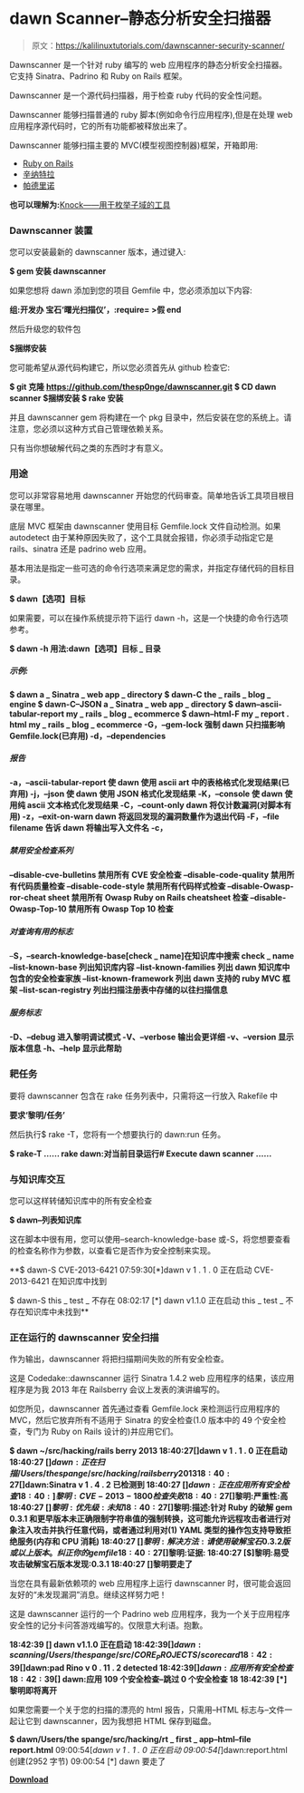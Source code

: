 # dawn Scanner–静态分析安全扫描器

> 原文：<https://kalilinuxtutorials.com/dawnscanner-security-scanner/>

Dawnscanner 是一个针对 ruby 编写的 web 应用程序的静态分析安全扫描器。它支持 Sinatra、Padrino 和 Ruby on Rails 框架。

Dawnscanner 是一个源代码扫描器，用于检查 ruby 代码的安全性问题。

Dawnscanner 能够扫描普通的 ruby 脚本(例如命令行应用程序),但是在处理 web 应用程序源代码时，它的所有功能都被释放出来了。

Dawnscanner 能够扫描主要的 MVC(模型视图控制器)框架，开箱即用:

*   [Ruby on Rails](http://rubyonrails.org)
*   [辛纳特拉](http://www.sinatrarb.com)
*   [帕德里诺](http://www.padrinorb.com)

**也可以理解为:**[Knock——用于枚举子域的工具](https://kalilinuxtutorials.com/knock-enumerate-subdomains/)

### Dawnscanner 装置

您可以安装最新的 dawnscanner 版本，通过键入:

**$ gem 安装 dawnscanner**

如果您想将 dawn 添加到您的项目 Gemfile 中，您必须添加以下内容:

**组:开发办
宝石‘曙光扫描仪’，:require= >假
end**

然后升级您的软件包

**$捆绑安装**

您可能希望从源代码构建它，所以您必须首先从 github 检查它:

**$ git 克隆 https://github.com/thesp0nge/dawnscanner.git
$ CD dawn scanner
$捆绑安装
$ rake 安装**

并且 dawnscanner gem 将构建在一个 pkg 目录中，然后安装在您的系统上。请注意，您必须以这种方式自己管理依赖关系。

只有当你想破解代码之类的东西时才有意义。

### **用途**

您可以非常容易地用 dawnscanner 开始您的代码审查。简单地告诉工具项目根目录在哪里。

底层 MVC 框架由 dawnscanner 使用目标 Gemfile.lock 文件自动检测。如果 autodetect 由于某种原因失败了，这个工具就会报错，你必须手动指定它是 rails、sinatra 还是 padrino web 应用。

基本用法是指定一些可选的命令行选项来满足您的需求，并指定存储代码的目标目录。

**$ dawn【选项】目标**

如果需要，可以在操作系统提示符下运行 dawn -h，这是一个快捷的命令行选项参考。

**$ dawn -h
用法:dawn【选项】目标 _ 目录**

##### 示例:

**$ dawn a _ Sinatra _ web app _ directory
$ dawn-C the _ rails _ blog _ engine
$ dawn-C–JSON a _ Sinatra _ web app _ directory
$ dawn–ascii-tabular-report my _ rails _ blog _ ecommerce
$ dawn–html-F my _ report . html my _ rails _ blog _ ecommerce
-G，–gem-lock 强制 dawn 只扫描影响 Gemfile.lock(已弃用)
-d，–dependencies**

##### 报告

**-a，–ascii-tabular-report 使 dawn 使用 ascii art 中的表格格式化发现结果(已弃用)
-j，–json 使 dawn 使用 JSON 格式化发现结果
-K，–console 使 dawn 使用纯 ascii 文本格式化发现结果
-C，–count-only dawn 将仅计数漏洞(对脚本有用)
-z，–exit-on-warn dawn 将返回发现的漏洞数量作为退出代码
-F，–file filename 告诉 dawn 将输出写入文件名
-c，**

##### **禁用安全检查系列**

**–disable-cve-bulletins 禁用所有 CVE 安全检查
–disable-code-quality 禁用所有代码质量检查
–disable-code-style 禁用所有代码样式检查
–disable-Owasp-ror-cheat sheet 禁用所有 Owasp Ruby on Rails cheatsheet 检查
–disable-Owasp-Top-10 禁用所有 Owasp Top 10 检查**

##### **对查询有用的标志**

–**S，–search-knowledge-base[check _ name]在知识库中搜索 check _ name
–list-known-base 列出知识库内容
–list-known-families 列出 dawn 知识库中包含的安全检查家族
–list-known-framework 列出 dawn 支持的 ruby MVC 框架
–list-scan-registry 列出扫描注册表中存储的以往扫描信息**

##### **服务标志**

**-D、–debug 进入黎明调试模式
-V、–verbose 输出会更详细
-v、–version 显示版本信息
-h、–help 显示此帮助**

### **耙任务**

要将 dawnscanner 包含在 rake 任务列表中，只需将这一行放入 Rakefile 中

**要求‘黎明/任务’**

然后执行$ rake -T，您将有一个想要执行的 dawn:run 任务。

**$ rake-T
……
rake dawn:对当前目录运行# Execute dawn scanner
……**

### 与知识库交互

您可以这样转储知识库中的所有安全检查

**$ dawn–列表知识库**

这在脚本中很有用，您可以使用–search-knowledge-base 或-S，将您想要查看的检查名称作为参数，以查看它是否作为安全控制来实现。

**$ dawn-S CVE-2013-6421
07:59:30[*]dawn v 1 . 1 . 0 正在启动
CVE-2013-6421 在知识库中找到

$ dawn-S this _ test _ 不存在
08:02:17 [*] dawn v1.1.0 正在启动
this _ test _ 不存在知识库中未找到** 

### **正在运行的 dawnscanner 安全扫描**

作为输出，dawnscanner 将把扫描期间失败的所有安全检查。

这是 Codedake::dawnscanner 运行 Sinatra 1.4.2 web 应用程序的结果，该应用程序是为我 2013 年在 Railsberry 会议上发表的演讲编写的。

如您所见，dawnscanner 首先通过查看 Gemfile.lock 来检测运行应用程序的 MVC，然后它放弃所有不适用于 Sinatra 的安全检查(1.0 版本中的 49 个安全检查，专门为 Ruby on Rails 设计的)并应用它们。

**$ dawn ~/src/hacking/rails berry 2013
18:40:27[]dawn v 1 . 1 . 0 正在启动
18:40:27 [$] dawn:正在扫描/Users/the spange/src/hacking/rails berry 2013 18:40:27[$]dawn:Sinatra v 1 . 4 . 2 已检测到
18:40:27 [$] dawn:正在应用所有安全检查
18:40:]黎明:CVE-2013-1800 检查失败 18:40:27 [$]黎明:严重性:高 18:40:27 [$]黎明:优先级:未知
18:40:27 [$]黎明:描述:针对 Ruby 的破解 gem 0.3.1 和更早版本未正确限制字符串值的强制转换，这可能允许远程攻击者进行对象注入攻击并执行任意代码，或者通过利用对(1) YAML 类型的操作包支持导致拒绝服务(内存和 CPU 消耗)
18:40:27 [$]黎明:解决方法:请使用破解宝石 0.3.2 版或以上版本。纠正你的 gemfile
18:40:27 [$]黎明:证据:
18:40:27 [$]黎明:易受攻击破解宝石版本发现:0.3.1
18:40:27 []黎明要走了**

当您在具有最新依赖项的 web 应用程序上运行 dawnscanner 时，很可能会返回友好的“未发现漏洞”消息。继续这样努力吧！

这是 dawnscanner 运行的一个 Padrino web 应用程序，我为一个关于应用程序安全性的记分卡问答游戏编写的。仅限意大利语。抱歉。

**18:42:39 [] dawn v1.1.0 正在启动
18:42:39[$]dawn:scanning/Users/the spange/src/CORE _ PROJECTS/score card 18:42:39[$]dawn:pad Rino v 0 . 11 . 2 detected
18:42:39[$]dawn:应用所有安全检查
18:42:39 [$] dawn:应用 109 个安全检查–跳过 0 个安全检查 18
18:42:39 [*]黎明即将离开**

如果您需要一个关于您的扫描的漂亮的 html 报告，只需用–HTML 标志与–文件一起让它到 dawnscanner，因为我想把 HTML 保存到磁盘。

**$ dawn/Users/the spange/src/hacking/rt _ first _ app–html–file report.html**
09:00:54[*dawn v 1 . 1 . 0 正在启动*
*09:00:54[*]dawn:report.html 创建(2952 字节)
09:00:54 [*] dawn 要走了

[**Download**](https://github.com/thesp0nge/dawnscanner)